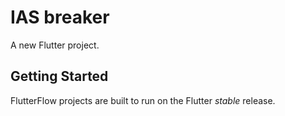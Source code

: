 # IAS breaker

A new Flutter project.

## Getting Started

FlutterFlow projects are built to run on the Flutter _stable_ release.
